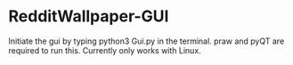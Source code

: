 # RedditWallpaper-GUI
Initiate the gui by typing python3 Gui.py in the terminal.
praw and pyQT are required to run this.
Currently only works with Linux.
